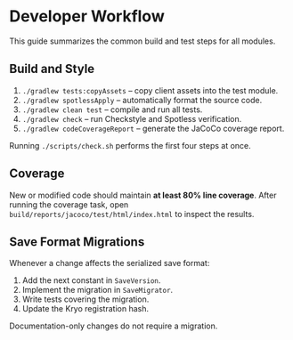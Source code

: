 # Developer Workflow

This guide summarizes the common build and test steps for all modules.

## Build and Style
1. `./gradlew tests:copyAssets` – copy client assets into the test module.
2. `./gradlew spotlessApply` – automatically format the source code.
3. `./gradlew clean test` – compile and run all tests.
4. `./gradlew check` – run Checkstyle and Spotless verification.
5. `./gradlew codeCoverageReport` – generate the JaCoCo coverage report.

Running `./scripts/check.sh` performs the first four steps at once.

## Coverage
New or modified code should maintain **at least 80% line coverage**. After running the coverage task, open
`build/reports/jacoco/test/html/index.html` to inspect the results.

## Save Format Migrations
Whenever a change affects the serialized save format:
1. Add the next constant in `SaveVersion`.
2. Implement the migration in `SaveMigrator`.
3. Write tests covering the migration.
4. Update the Kryo registration hash.

Documentation-only changes do not require a migration.
